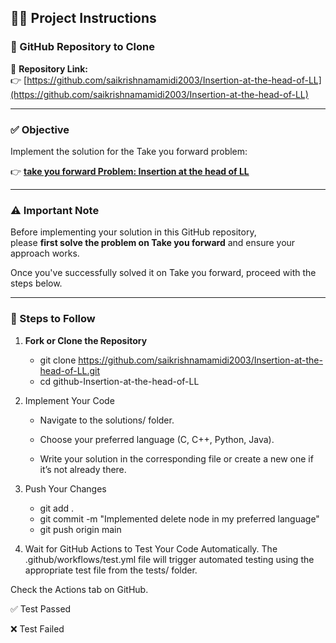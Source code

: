 ## 👩‍💻 Project Instructions

### 🔗 GitHub Repository to Clone
📁 **Repository Link:**  
👉 [https://github.com/saikrishnamamidi2003/Insertion-at-the-head-of-LL](https://github.com/saikrishnamamidi2003/Insertion-at-the-head-of-LL)

---

### ✅ Objective
Implement the solution for the Take you forward problem:

👉 **[take you forward Problem: Insertion at the head of LL](https://takeuforward.org/plus/dsa/problems/insertion-at-the-head-of-ll)**  

---

### ⚠️ Important Note  
Before implementing your solution in this GitHub repository,  
please **first solve the problem on Take you forward** and ensure your approach works.

Once you've successfully solved it on Take you forward, proceed with the steps below.

---

### 📌 Steps to Follow

1. **Fork or Clone the Repository**  

   * git clone https://github.com/saikrishnamamidi2003/Insertion-at-the-head-of-LL.git
   * cd github-Insertion-at-the-head-of-LL

2. Implement Your Code

   * Navigate to the solutions/ folder.

   * Choose your preferred language (C, C++, Python, Java).

   * Write your solution in the corresponding file or create a new one if it’s not already there.

3. Push Your Changes
   * git add .
   * git commit -m "Implemented delete node in my preferred language"
   * git push origin main


4. Wait for GitHub Actions to Test Your Code Automatically.
   The .github/workflows/test.yml file will trigger automated testing using the appropriate test file from the tests/ folder.

Check the Actions tab on GitHub.

✅ Test Passed

❌ Test Failed


